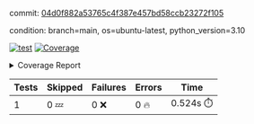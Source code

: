 commit: [04d0f882a53765c4f387e457bd58ccb23272f105](https://github.com/rcmdnk/python-template/tree/04d0f882a53765c4f387e457bd58ccb23272f105)

condition: branch=main, os=ubuntu-latest, python_version=3.10

[![test](https://github.com/rcmdnk/python-template/actions/workflows/test.yml/badge.svg)](https://github.com/rcmdnk/python-template/actions/runs/4399189309)
<a href="https://github.com/rcmdnk/python-template/blob/04d0f882a53765c4f387e457bd58ccb23272f105/README.md"><img alt="Coverage" src="https://img.shields.io/badge/Coverage-100%25-brightgreen.svg" /></a><details><summary>Coverage Report </summary><table><tr><th>File</th><th>Stmts</th><th>Miss</th><th>Cover</th></tr><tbody><tr><td><b>TOTAL</b></td><td><b>1</b></td><td><b>0</b></td><td><b>100%</b></td></tr></tbody></table></details>

| Tests | Skipped | Failures | Errors | Time |
| ----- | ------- | -------- | -------- | ------------------ |
| 1 | 0 :zzz: | 0 :x: | 0 :fire: | 0.524s :stopwatch: |

